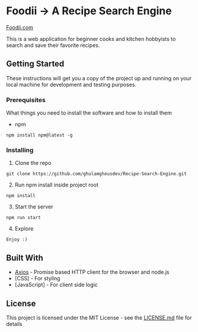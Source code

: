 
# Foodii -> A Recipe Search Engine

[Foodii.com](https://foodii.netlify.app/)

This is a web application for beginner cooks and kitchen hobbyists to search and save their favorite recipes. 

## Getting Started

These instructions will get you a copy of the project up and running on your local machine for development and testing purposes.

### Prerequisites

What things you need to install the software and how to install them

- npm

```
npm install npm@latest -g
```

### Installing

1. Clone the repo

```
git clone https://github.com/ghulamghousdev/Recipe-Search-Engine.git
```

2. Run npm install inside project root

```
npm install
```

3. Start the server

```
npm run start
```

4. Explore

```
Enjoy :)
```

## Built With

* [Axios](https://github.com/axios/axios/) - Promise based HTTP client for the browser and node.js
* [CSS] - For styling
* [JavaScript] - For client side logic


## License

This project is licensed under the MIT License - see the [LICENSE.md](LICENSE.md) file for details
